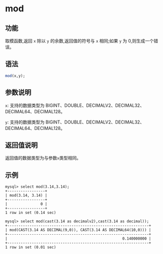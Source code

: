 # mod

## 功能

取模函数,返回 `x` 除以 `y` 的余数,返回值的符号与 `x` 相同;如果 `y` 为 0,则生成一个错误。

## 语法

```Haskell
mod(x,y);
```

## 参数说明

`x`: 支持的数据类型为 BIGINT、DOUBLE、DECIMALV2、DECIMAL32、DECIMAL64、DECIMAL128。

`y`: 支持的数据类型为 BIGINT、DOUBLE、DECIMALV2、DECIMAL32、DECIMAL64、DECIMAL128。

## 返回值说明

返回值的数据类型为与参数`x`类型相同。

## 示例

```Plain Text
mysql> select mod(3.14,3.14);
+-----------------+
| mod(3.14, 3.14) |
+-----------------+
|               0 |
+-----------------+
1 row in set (0.14 sec)

mysql> select mod(cast(3.14 as decimalv2),cast(3.14 as decimal));
+----------------------------------------------------------------+
| mod(CAST(3.14 AS DECIMAL(9,0)), CAST(3.14 AS DECIMAL64(10,0))) |
+----------------------------------------------------------------+
|                                                    0.140000000 |
+----------------------------------------------------------------+
1 row in set (0.01 sec)
```
